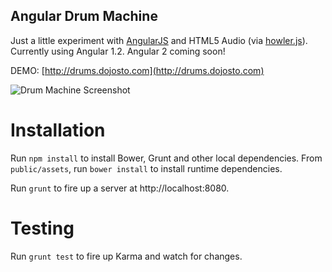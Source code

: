 Angular Drum Machine
--------------------

Just a little experiment with [AngularJS](https://github.com/angular/angular.js
"AngularJS") and HTML5 Audio (via [howler.js](https://github.com/goldfire/howler.js "howler.js")). Currently using Angular 1.2. Angular 2 coming soon!

DEMO: [http://drums.dojosto.com](http://drums.dojosto.com)

![Drum Machine Screenshot](https://raw.github.com/dougjohnston/angular-drum-machine/master/screenshot.png)

Installation
============

Run `npm install` to install Bower, Grunt and other local dependencies.
From `public/assets`, run `bower install` to install runtime dependencies.

Run `grunt` to fire up a server at http://localhost:8080.

Testing
=======

Run `grunt test` to fire up Karma and watch for changes.
